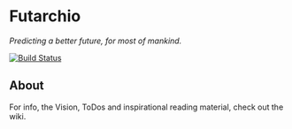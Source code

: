 Futarchio
=========

*Predicting a better future, for most of mankind.*

[![Build Status](https://magnum.travis-ci.com/ErikBjare/Futarchio.svg?token=notW4xLUUdiMs8LZFVsB&branch=master)](https://magnum.travis-ci.com/ErikBjare/Futarchio)


## About
For info, the Vision, ToDos and inspirational reading material, check out the wiki.
